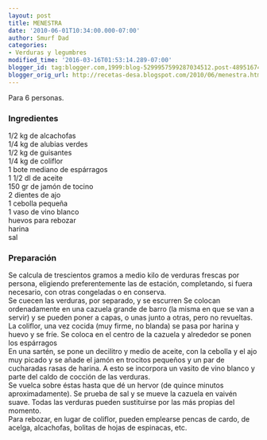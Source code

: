 ```yaml
---
layout: post
title: MENESTRA
date: '2010-06-01T10:34:00.000-07:00'
author: Smurf Dad
categories:
- Verduras y legumbres
modified_time: '2016-03-16T01:53:14.289-07:00'
blogger_id: tag:blogger.com,1999:blog-5299957599287034512.post-4895167493432817967
blogger_orig_url: http://recetas-desa.blogspot.com/2010/06/menestra.html
---
```


Para 6 personas.<br /><h3>Ingredientes</h3>1/2 kg de alcachofas<br />1/4 kg de alubias verdes<br />1/2 kg de guisantes<br />1/4 kg de coliflor<br />1 bote mediano de espárragos<br />1 1/2 dl de aceite<br />150 gr de jamón de tocino<br />2 dientes de ajo<br />1 cebolla pequeña<br />1 vaso de vino blanco<br />huevos para rebozar<br />harina<br />sal<br /><h3>Preparación</h3>Se calcula de trescientos gramos a medio kilo de verduras frescas por persona, eligiendo preferentemente las de estación, completando, si fuera necesario, con otras congeladas o en conserva.<br />Se cuecen las verduras, por separado, y se escurren Se colocan ordenadamente en una cazuela grande de barro (la misma en que se van a servir) y se pueden poner a capas, o unas junto a otras, pero no revueltas.<br />La coliflor, una vez cocida (muy firme, no blanda) se pasa por harina y huevo y se fríe. Se coloca en el centro de la cazuela y alrededor se ponen los espárragos<br />En una sartén, se pone un decilitro y medio de aceite, con la cebolla y el ajo muy picado y se añade el jamón en trocitos pequeños y un par de cucharadas rasas de harina. A esto se incorpora un vasito de vino blanco y parte del caldo de cocción de las verduras.<br />Se vuelca sobre éstas hasta que dé un hervor (de quince minutos aproximadamente). Se prueba de sal y se mueve la cazuela en vaivén suave. Todas las verduras pueden sustituirse por las más propias del momento.<br />Para rebozar, en lugar de coliflor, pueden emplearse pencas de cardo, de acelga, alcachofas, bolitas de hojas de espinacas, etc.